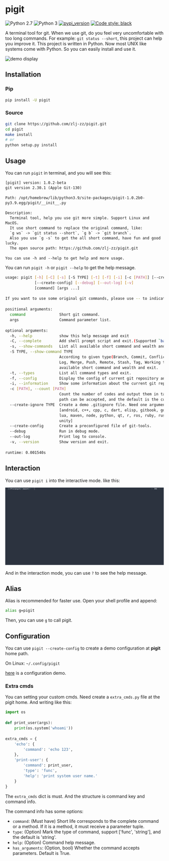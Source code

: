 # pigit

![Python 2.7](https://img.shields.io/badge/Python-v2.7%5E-green?logo=python)
![Python 3](https://img.shields.io/badge/Python-v3%5E-green?logo=python)
[![pypi_version](https://img.shields.io/pypi/v/pigit?label=pypi)](https://pypi.org/project/pigit)
[![Code style: black](https://img.shields.io/badge/code%20style-black-000000.svg)](https://github.com/psf/black)

A terminal tool for git. When we use git, do you feel very uncomfortable with too long commands. For example: `git status --short`, this project can help you improve it. This project is written in Python. Now most UNIX like systems come with Python. So you can easily install and use it.

![demo display](./demo.gif)

## Installation

### Pip

```bash
pip install -U pigit
```

### Source

```bash
git clone https://github.com/zlj-zz/pigit.git
cd pigit
make install
# or
python setup.py install
```

## Usage

You can run `pigit` in terminal, and you will see this:

```
[pigit] version: 1.0.2-beta
git version 2.30.1 (Apple Git-130)

Path: /opt/homebrew/lib/python3.9/site-packages/pigit-1.0.2b0-py3.9.egg/pigit/__init__.py

Description:
  Terminal tool, help you use git more simple. Support Linux and MacOS.
  It use short command to replace the original command, like:
  `g ws` -> `git status --short`, `g b` -> `git branch`.
  Also you use `g -s` to get the all short command, have fun and good lucky.
  The open source path: https://github.com/zlj-zz/pigit.git

You can use -h and --help to get help and more usage.

```

You can run `pigit -h` or `pigit --help` to get the help message.

```bash
usage: pigit [-h] [-C] [-s] [-S TYPE] [-t] [-f] [-i] [-c [PATH]] [--create-ignore TYPE]
             [--create-config] [--debug] [--out-log] [-v]
             [command] [args ...]

If you want to use some original git commands, please use -- to indicate.

positional arguments:
  command               Short git command.
  args                  Command parameter list.

optional arguments:
  -h, --help            show this help message and exit
  -C, --complete        Add shell prompt script and exit.(Supported `bash`, `zsh`)
  -s, --show-commands   List all available short command and wealth and exit.
  -S TYPE, --show-command TYPE
                        According to given type(Branch, Commit, Conflict, Fetch, Index,
                        Log, Merge, Push, Remote, Stash, Tag, Working tree, Setting) list
                        available short command and wealth and exit.
  -t, --types           List all command types and exit.
  -f, --config          Display the config of current git repository and exit.
  -i, --information     Show some information about the current git repository.
  -c [PATH], --count [PATH]
                        Count the number of codes and output them in tabular form. A given
                        path can be accepted, and the default is the current directory.
  --create-ignore TYPE  Create a demo .gitignore file. Need one argument, support:
                        [android, c++, cpp, c, dart, elisp, gitbook, go, java, kotlin,
                        lua, maven, node, python, qt, r, ros, ruby, rust, sass, swift,
                        unity]
  --create-config       Create a preconfigured file of git-tools.
  --debug               Run in debug mode.
  --out-log             Print log to console.
  -v, --version         Show version and exit.

runtime: 0.001540s
```

## Interaction

You can use `pigit i` into the interactive mode. like this:

![](./interaction.gif)

And in the interaction mode, you can use `?` to see the help message.

## Alias

Alias is recommended for faster use. Open your shell profile and append:

```bash
alias g=pigit
```

Then, you can use `g` to call pigit.

## Configuration

You can use `pigit --create-config` to create a demo configuration at **pigit** home path.

On Linux: `~/.config/pigit`

[here](./docs/pigit.conf) is a configuration demo.

### Extra cmds

You can setting your custom cmds. Need create a `extra_cmds.py` file at the pigit home. And writing like this:

```python
import os

def print_user(args):
    print(os.system('whoami'))

extra_cmds = {
    'echo': {
        'command': 'echo 123',
    },
    'print-user': {
        'command': print_user,
        'type': 'func',
        'help': 'print system user name.'
    }
}
```

The `extra_cmds` dict is must. And the structure is command key and command info.

The command info has some options:

- `command`: (Must have) Short life corresponds to the complete command or a method. If it is a method, it must receive a parameter tuple.
- `type`: (Option) Mark the type of command, support ['func', 'string'], and the default is 'string'.
- `help`: (Option) Command help message.
- `has_arguments`: (Option, bool) Whether the command accepts parameters. Default is True.
